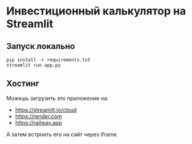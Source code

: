 # Инвестиционный калькулятор на Streamlit

## Запуск локально

```
pip install -r requirements.txt
streamlit run app.py
```

## Хостинг
Можешь загрузить это приложение на:

- https://streamlit.io/cloud
- https://render.com
- https://railway.app

А затем встроить его на сайт через iframe.
